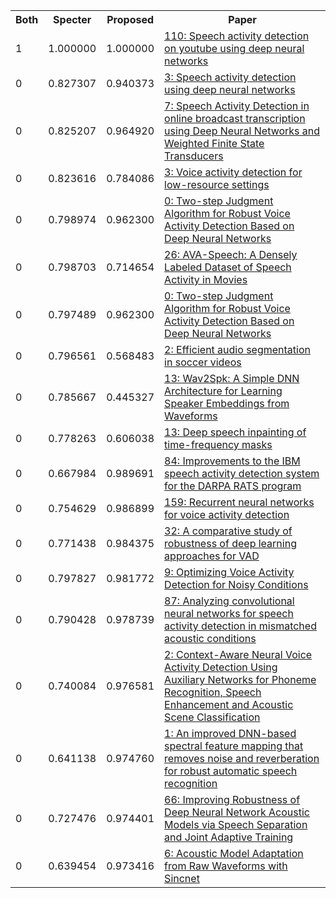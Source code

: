 <html><table><tr>
<th>Both</th>
<th>Specter</th>
<th>Proposed</th>
<th>Paper</th>
</tr>
<tr>
<td>1</td>
<td>1.000000</td>
<td>1.000000</td>
<td><a href="https://www.semanticscholar.org/paper/e651c1ec20460ae0f0fcd95f705370090a3bb335">110: Speech activity detection on youtube using deep neural networks</a></td>
</tr>
<tr>
<td>0</td>
<td>0.827307</td>
<td>0.940373</td>
<td><a href="https://www.semanticscholar.org/paper/16a9eb61c73ea029a82a0086d884923ed1d2e895">3: Speech activity detection using deep neural networks</a></td>
</tr>
<tr>
<td>0</td>
<td>0.825207</td>
<td>0.964920</td>
<td><a href="https://www.semanticscholar.org/paper/6dc9d99580d1ea10402f4d6db519e3bfb7c80e62">7: Speech Activity Detection in online broadcast transcription using Deep Neural Networks and Weighted Finite State Transducers</a></td>
</tr>
<tr>
<td>0</td>
<td>0.823616</td>
<td>0.784086</td>
<td><a href="https://www.semanticscholar.org/paper/f6c30b7801ef0296db8174dc377008a4bd105fd4">3: Voice activity detection for low-resource settings</a></td>
</tr>
<tr>
<td>0</td>
<td>0.798974</td>
<td>0.962300</td>
<td><a href="https://www.semanticscholar.org/paper/6ca6b02e43cce3d16bc881c7936e74e9689b6a82">0: Two-step Judgment Algorithm for Robust Voice Activity Detection Based on Deep Neural Networks</a></td>
</tr>
<tr>
<td>0</td>
<td>0.798703</td>
<td>0.714654</td>
<td><a href="https://www.semanticscholar.org/paper/f52c83a3c6a1b7ffa8752f20e5c3bdab6001c1d2">26: AVA-Speech: A Densely Labeled Dataset of Speech Activity in Movies</a></td>
</tr>
<tr>
<td>0</td>
<td>0.797489</td>
<td>0.962300</td>
<td><a href="https://www.semanticscholar.org/paper/c5a3a048ded4c16c78a926b58671f11c0d283f86">0: Two-step Judgment Algorithm for Robust Voice Activity Detection Based on Deep Neural Networks</a></td>
</tr>
<tr>
<td>0</td>
<td>0.796561</td>
<td>0.568483</td>
<td><a href="https://www.semanticscholar.org/paper/b60709856416391a142ca4b1700167ba14f16954">2: Efficient audio segmentation in soccer videos</a></td>
</tr>
<tr>
<td>0</td>
<td>0.785667</td>
<td>0.445327</td>
<td><a href="https://www.semanticscholar.org/paper/2867f3bf1e2a04360026344e78c83302895d6c32">13: Wav2Spk: A Simple DNN Architecture for Learning Speaker Embeddings from Waveforms</a></td>
</tr>
<tr>
<td>0</td>
<td>0.778263</td>
<td>0.606038</td>
<td><a href="https://www.semanticscholar.org/paper/3db09c89d6439e291c568c17ace371644d0932b1">13: Deep speech inpainting of time-frequency masks</a></td>
</tr>
<tr>
<td>0</td>
<td>0.667984</td>
<td>0.989691</td>
<td><a href="https://www.semanticscholar.org/paper/51d8468838b22fda741eeb26c06a68ef6c81d63a">84: Improvements to the IBM speech activity detection system for the DARPA RATS program</a></td>
</tr>
<tr>
<td>0</td>
<td>0.754629</td>
<td>0.986899</td>
<td><a href="https://www.semanticscholar.org/paper/6ff704a5154aaec530355c0fc07bbd72679e46d3">159: Recurrent neural networks for voice activity detection</a></td>
</tr>
<tr>
<td>0</td>
<td>0.771438</td>
<td>0.984375</td>
<td><a href="https://www.semanticscholar.org/paper/7722364479f433a67024b221a776b54f9c75addb">32: A comparative study of robustness of deep learning approaches for VAD</a></td>
</tr>
<tr>
<td>0</td>
<td>0.797827</td>
<td>0.981772</td>
<td><a href="https://www.semanticscholar.org/paper/1c36b20a2c11eb7382c766fe9574010c195ca2f1">9: Optimizing Voice Activity Detection for Noisy Conditions</a></td>
</tr>
<tr>
<td>0</td>
<td>0.790428</td>
<td>0.978739</td>
<td><a href="https://www.semanticscholar.org/paper/9fadc02885eae958618ee2a1d7d615cd5c1d9c61">87: Analyzing convolutional neural networks for speech activity detection in mismatched acoustic conditions</a></td>
</tr>
<tr>
<td>0</td>
<td>0.740084</td>
<td>0.976581</td>
<td><a href="https://www.semanticscholar.org/paper/cbe70fe830aa01d791727323f214bdc755554263">2: Context-Aware Neural Voice Activity Detection Using Auxiliary Networks for Phoneme Recognition, Speech Enhancement and Acoustic Scene Classification</a></td>
</tr>
<tr>
<td>0</td>
<td>0.641138</td>
<td>0.974760</td>
<td><a href="https://www.semanticscholar.org/paper/6ea40fe8bb44bc001c19bffbb12b1a602d7bfeb8">1: An improved DNN-based spectral feature mapping that removes noise and reverberation for robust automatic speech recognition</a></td>
</tr>
<tr>
<td>0</td>
<td>0.727476</td>
<td>0.974401</td>
<td><a href="https://www.semanticscholar.org/paper/b85b697ab703cd4755e5e2a439e4066c8a7ffe5b">66: Improving Robustness of Deep Neural Network Acoustic Models via Speech Separation and Joint Adaptive Training</a></td>
</tr>
<tr>
<td>0</td>
<td>0.639454</td>
<td>0.973416</td>
<td><a href="https://www.semanticscholar.org/paper/74bf0d1043a2d3aa4cb0df95b3c5b20dfccd39a3">6: Acoustic Model Adaptation from Raw Waveforms with Sincnet</a></td>
</tr>
</table></html>
